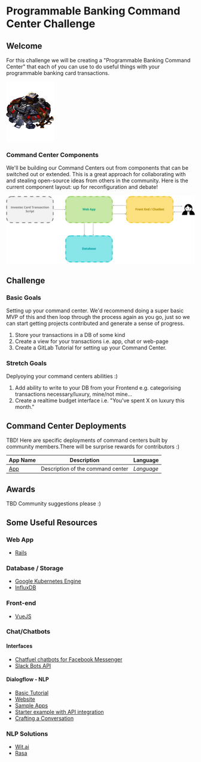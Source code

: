 # Programmable Banking Command Center Challenge

##  Welcome

For this challenge we will be creating a "Programmable Banking Command Center" that each of you can use to do useful things with your programmable banking card transactions.

<img src = "/images/starcraft_command_center.gif">

### Command Center Components

We'll be building our Command Centers out from components that can be switched out or extended. This is a great approach for collaborating with and stealing open-source ideas from others in the community. Here is the current component layout: up for reconfiguration and debate!

<img src = " images/command_center_components.jpg">

## Challenge

### Basic Goals

Setting up your command center. We'd recommend doing a super basic MVP of this and then loop through the process again as you go, just so we can start getting projects contributed and generate a sense of progress.

1. Store your transactions in a DB of some kind
2. Create a view for your transactions i.e. app, chat or web-page
3. Create a GitLab Tutorial for setting up your Command Center.

### Stretch Goals
Deplyoying your command centers abilities :)

1. Add ability to write to your DB from your Frontend e.g. categorising transactions necessary/luxury, mine/not mine...
2. Create a realtime budget interface i.e. "You've spent X on luxury this month."

## Command Center Deployments
TBD! Here are specific deployments of command centers built by community members.There will be surprise rewards for contributors :)

| App Name      |Description    |Language|
| ------------- |-------------| -----|
| [App](link)| Description of the command center | *Language* |

## Awards

TBD Community suggestions please :)

## Some Useful Resources

### Web App
- [Rails](https://rubyonrails.org/)

### Database / Storage

- [Google Kubernetes Engine](https://cloud.google.com/kubernetes-engine)
- [InfluxDB](https://www.influxdata.com/)

### Front-end
- [VueJS](https://vuejs.org/)

### Chat/Chatbots

#### Interfaces

- [Chatfuel chatbots for Facebook Messenger](https://chatfuel.com/)
- [Slack Bots API](https://api.slack.com/bot-users)

#### Dialogflow - NLP

- [Basic Tutorial](https://developers.google.com/actions/dialogflow/first-app) 
- [Website](https://dialogflow.com/) 
- [Sample Apps](https://dialogflow.com/docs/examples/) 
- [Starter example with API integration](https://dialogflow.com/docs/getting-started/basic-fulfillment-conversation) 
- [Crafting a Conversation](https://developers.google.com/actions/design/walkthrough#write_dialogs)

### NLP Solutions
- [Wit.ai](https://wit.ai/) 
- [Rasa](http://rasa.com/) 